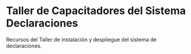# Taller de Capacitadores del Sistema Declaraciones
Recursos del Taller de instalación y despliegue del sistema de declaraciones.

